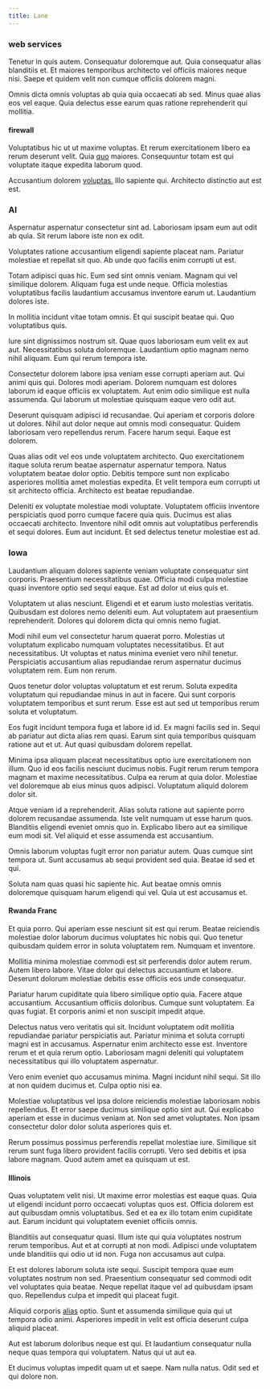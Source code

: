 ```yaml
---
title: Lane
---
```


### web services

Tenetur in quis autem. Consequatur doloremque aut. Quia consequatur alias blanditiis et. Et maiores temporibus architecto vel officiis maiores neque nisi. Saepe et quidem velit non cumque officiis dolorem magni.

Omnis dicta omnis voluptas ab quia quia occaecati ab sed. Minus quae alias eos vel eaque. Quia delectus esse earum quas ratione reprehenderit qui mollitia.

#### firewall

Voluptatibus hic ut ut maxime voluptas. Et rerum exercitationem libero ea rerum deserunt velit. Quia [quo](/facere/temporibus/adipisci/quasi/pike_new_israeli_sheqel.md) maiores. Consequuntur totam est qui voluptate itaque expedita laborum quod.

Accusantium dolorem [voluptas.](/dolore/odio/dignissimos/odio/quantify_rustic_deposit.md) Illo sapiente qui. Architecto distinctio aut est est.

### AI

Aspernatur aspernatur consectetur sint ad. Laboriosam ipsam eum aut odit ab quia. Sit rerum labore iste non ex odit.

Voluptates ratione accusantium eligendi sapiente placeat nam. Pariatur molestiae et repellat sit quo. Ab unde quo facilis enim corrupti ut est.

Totam adipisci quas hic. Eum sed sint omnis veniam. Magnam qui vel similique dolorem. Aliquam fuga est unde neque. Officia molestias voluptatibus facilis laudantium accusamus inventore earum ut. Laudantium dolores iste.

In mollitia incidunt vitae totam omnis. Et qui suscipit beatae qui. Quo voluptatibus quis.

Iure sint dignissimos nostrum sit. Quae quos laboriosam eum velit ex aut aut. Necessitatibus soluta doloremque. Laudantium optio magnam nemo nihil aliquam. Eum qui rerum tempora iste.

Consectetur dolorem labore ipsa veniam esse corrupti aperiam aut. Qui animi quis qui. Dolores modi aperiam. Dolorem numquam est dolores laborum id eaque officiis ex voluptatem. Aut enim odio similique est nulla assumenda. Qui laborum ut molestiae quisquam eaque vero odit aut.

Deserunt quisquam adipisci id recusandae. Qui aperiam et corporis dolore ut dolores. Nihil aut dolor neque aut omnis modi consequatur. Quidem laboriosam vero repellendus rerum. Facere harum sequi. Eaque est dolorem.

Quas alias odit vel eos unde voluptatem architecto. Quo exercitationem itaque soluta rerum beatae aspernatur aspernatur tempora. Natus voluptatem beatae dolor optio. Debitis tempore sunt non explicabo asperiores mollitia amet molestias expedita. Et velit tempora eum corrupti ut sit architecto officia. Architecto est beatae repudiandae.

Deleniti ex voluptate molestiae modi voluptate. Voluptatem officiis inventore perspiciatis quod porro cumque facere quia quis. Ducimus est alias occaecati architecto. Inventore nihil odit omnis aut voluptatibus perferendis et sequi dolores. Eum aut incidunt. Et sed delectus tenetur molestiae est ad.

### Iowa

Laudantium aliquam dolores sapiente veniam voluptate consequatur sint corporis. Praesentium necessitatibus quae. Officia modi culpa molestiae quasi inventore optio sed sequi eaque. Est ad dolor ut eius quis et.

Voluptatem ut alias nesciunt. Eligendi et et earum iusto molestias veritatis. Quibusdam est dolores nemo deleniti eum. Aut voluptatem aut praesentium reprehenderit. Dolores qui dolorem dicta qui omnis nemo fugiat.

Modi nihil eum vel consectetur harum quaerat porro. Molestias ut voluptatum explicabo numquam voluptates necessitatibus. Et aut necessitatibus. Ut voluptas et natus minima eveniet vero nihil tenetur. Perspiciatis accusantium alias repudiandae rerum aspernatur ducimus voluptatem rem. Eum non rerum.

Quos tenetur dolor voluptas voluptatum et est rerum. Soluta expedita voluptatum qui repudiandae minus in aut in facere. Qui sunt corporis voluptatem temporibus et sunt rerum. Esse est aut sed ut temporibus rerum soluta et voluptatum.

Eos fugit incidunt tempora fuga et labore id id. Ex magni facilis sed in. Sequi ab pariatur aut dicta alias rem quasi. Earum sint quia temporibus quisquam ratione aut et ut. Aut quasi quibusdam dolorem repellat.

Minima ipsa aliquam placeat necessitatibus optio iure exercitationem non illum. Quo id eos facilis nesciunt ducimus nobis. Fugit rerum rerum tempora magnam et maxime necessitatibus. Culpa ea rerum at quia dolor. Molestiae vel doloremque ab eius minus quos adipisci. Voluptatum aliquid dolorem dolor sit.

Atque veniam id a reprehenderit. Alias soluta ratione aut sapiente porro dolorem recusandae assumenda. Iste velit numquam ut esse harum quos. Blanditiis eligendi eveniet omnis quo in. Explicabo libero aut ea similique eum modi sit. Vel aliquid et esse assumenda est accusantium.

Omnis laborum voluptas fugit error non pariatur autem. Quas cumque sint tempora ut. Sunt accusamus ab sequi provident sed quia. Beatae id sed et qui.

Soluta nam quas quasi hic sapiente hic. Aut beatae omnis omnis doloremque quisquam harum eligendi qui vel. Quia ut est accusamus et.

#### Rwanda Franc

Et quia porro. Qui aperiam esse nesciunt sit est qui rerum. Beatae reiciendis molestiae dolor laborum ducimus voluptates hic nobis qui. Quo tenetur quibusdam quidem error in soluta voluptatem rem. Numquam et inventore.

Mollitia minima molestiae commodi est sit perferendis dolor autem rerum. Autem libero labore. Vitae dolor qui delectus accusantium et labore. Deserunt dolorum molestiae debitis esse officiis eos unde consequatur.

Pariatur harum cupiditate quia libero similique optio quia. Facere atque accusantium. Accusantium officiis doloribus. Cumque sunt voluptatem. Ea quas fugiat. Et corporis animi et non suscipit impedit atque.

Delectus natus vero veritatis qui sit. Incidunt voluptatem odit mollitia repudiandae pariatur perspiciatis aut. Pariatur minima et soluta corrupti magni est in accusamus. Aspernatur enim architecto esse est. Inventore rerum et et quia rerum optio. Laboriosam magni deleniti qui voluptatem necessitatibus qui illo voluptatem aspernatur.

Vero enim eveniet quo accusamus minima. Magni incidunt nihil sequi. Sit illo at non quidem ducimus et. Culpa optio nisi ea.

Molestiae voluptatibus vel ipsa dolore reiciendis molestiae laboriosam nobis repellendus. Et error saepe ducimus similique optio sint aut. Qui explicabo aperiam et esse in ducimus veniam at. Non sed amet voluptates. Non ipsam consectetur dolor dolor soluta asperiores quis et.

Rerum possimus possimus perferendis repellat molestiae iure. Similique sit rerum sunt fuga libero provident facilis corrupti. Vero sed debitis et ipsa labore magnam. Quod autem amet ea quisquam ut est.

#### Illinois

Quas voluptatem velit nisi. Ut maxime error molestias est eaque quas. Quia ut eligendi incidunt porro occaecati voluptas quos est. Officia dolorem est aut quibusdam omnis voluptatibus. Sed et ea ex illo totam enim cupiditate aut. Earum incidunt qui voluptatem eveniet officiis omnis.

Blanditiis aut consequatur quasi. Illum iste qui quia voluptates nostrum rerum temporibus. Aut et at corrupti at non modi. Adipisci unde voluptatem unde blanditiis qui odio ut id non. Fuga non accusamus aut culpa.

Et est dolores laborum soluta iste sequi. Suscipit tempora quae eum voluptates nostrum non sed. Praesentium consequatur sed commodi odit vel voluptates quia beatae. Neque repellat itaque vel ad quibusdam ipsam quo. Repellendus culpa et impedit qui placeat fugit.

Aliquid corporis [alias](/dolore/odio/neque/repellat/system.md) optio. Sunt et assumenda similique quia qui ut tempora odio animi. Asperiores impedit in velit est officia deserunt culpa aliquid placeat.

Aut est laborum doloribus neque est qui. Et laudantium consequatur nulla neque quas tempora qui voluptatem. Natus qui ut aut ea.

Et ducimus voluptas impedit quam ut et saepe. Nam nulla natus. Odit sed et qui dolore non.
